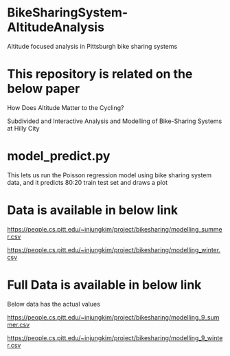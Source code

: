 # BikeSharingSystem-AltitudeAnalysis
Altitude focused analysis in Pittsburgh bike sharing systems

# This repository is related on the below paper
How Does Altitude Matter to the Cycling? 

Subdivided and Interactive Analysis and Modelling of Bike-Sharing Systems at Hilly City

# model_predict.py
This lets us run the Poisson regression model using bike sharing system data, and it predicts 80:20 train test set and draws a plot

# Data is available in below link
https://people.cs.pitt.edu/~injungkim/project/bikesharing/modelling_summer.csv

https://people.cs.pitt.edu/~injungkim/project/bikesharing/modelling_winter.csv

# Full Data is available in below link
Below data has the actual values

https://people.cs.pitt.edu/~injungkim/project/bikesharing/modelling_9_summer.csv

https://people.cs.pitt.edu/~injungkim/project/bikesharing/modelling_9_winter.csv
